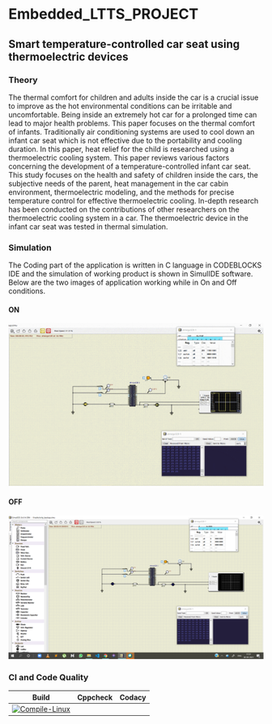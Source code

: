 # Embedded_LTTS_PROJECT

## Smart temperature-controlled car seat using thermoelectric devices 

### Theory

The thermal comfort for children and adults inside the car is a crucial issue to improve as the hot environmental conditions can be irritable and uncomfortable. Being inside an extremely hot car for a prolonged time can lead to major health problems. This paper focuses on the thermal comfort of infants. Traditionally air conditioning systems are used to cool down an infant car seat which is not effective due to the portability and cooling duration. In this paper, heat relief for the child is researched using a thermoelectric cooling system. This paper reviews various factors concerning the development of a temperature-controlled infant car seat. This study focuses on the health and safety of children inside the cars, the subjective needs of the parent, heat management in the car cabin environment, thermoelectric modeling, and the methods for precise temperature control for effective thermoelectric cooling. In-depth research has been conducted on the contributions of other researchers on the thermoelectric cooling system in a car. The thermoelectric device in the infant car seat was tested in thermal simulation.


### Simulation

The Coding part of the application is written in C language in CODEBLOCKS IDE and the simulation of working product is shown in SimulIDE software. Below are the two images of application working while in On and Off conditions. 

#### ON
![ON](https://github.com/260315/Embedded_LTTS/blob/main/Simulations/HotSeat_Simulation_ON.gif)

#### OFF
![OFF](https://github.com/260315/Embedded_LTTS/blob/main/Simulations/HotSeat_OFF.png)


### CI and Code Quality

|Build|Cppcheck|Codacy|
|:--:|:--:|:--:|
|[![Compile-Linux](https://github.com/260315/Embedded_LTTS/actions/workflows/Compile.yml/badge.svg)](https://github.com/260315/Embedded_LTTS/actions/workflows/Compile.yml)|||
